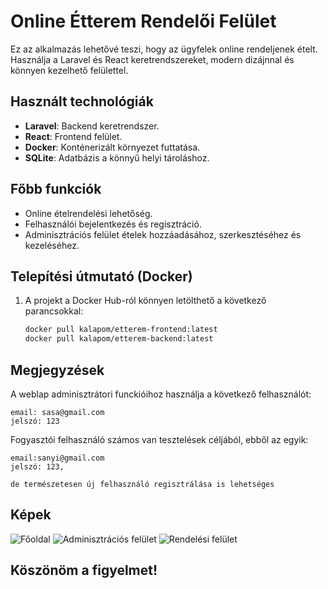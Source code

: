 # Online Étterem Rendelői Felület

Ez az alkalmazás lehetővé teszi, hogy az ügyfelek online rendeljenek ételt.  
Használja a Laravel és React keretrendszereket, modern dizájnnal és könnyen kezelhető felülettel.

## Használt technológiák
- **Laravel**: Backend keretrendszer.
- **React**: Frontend felület.
- **Docker**: Konténerizált környezet futtatása.
- **SQLite**: Adatbázis a könnyű helyi tároláshoz.

## Főbb funkciók
- Online ételrendelési lehetőség.
- Felhasználói bejelentkezés és regisztráció.
- Adminisztrációs felület ételek hozzáadásához, szerkesztéséhez és kezeléséhez.

## Telepítési útmutató (Docker)
1. A projekt a Docker Hub-ról könnyen letölthető a következő parancsokkal:
   ```bash
   docker pull kalapom/etterem-frontend:latest
   docker pull kalapom/etterem-backend:latest


## Megjegyzések

A weblap adminisztrátori funckióihoz használja a következő felhasználót:

    email: sasa@gmail.com
    jelszó: 123

Fogyasztói felhasználó számos van tesztelések céljából, ebből az egyik:

    email:sanyi@gmail.com
    jelszó: 123,

    de természetesen új felhasználó regisztrálása is lehetséges

## Képek

![Főoldal](./screenshots/dishes.PNG)
![Adminisztrációs felület](./screenshots/admin.PNG)
![Rendelési felület](./screenshots/order.PNG)


## Köszönöm a figyelmet!
